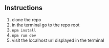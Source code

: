 ## Instructions
1. clone the repo
2. in the terminal go to the repo root
3. `npm install`
4. `npm run dev`
5. visit the localhost url displayed in the terminal